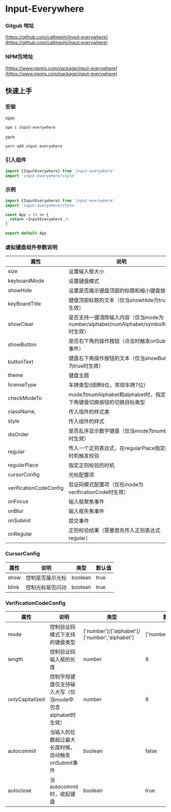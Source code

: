 # Input-Everywhere

### Gitgub 地址
[https://github.com/callmexhj/input-everywhere](https://github.com/callmexhj/input-everywhere)

### NPM包地址
[https://www.npmjs.com/package/input-everywhere](https://www.npmjs.com/package/input-everywhere)

## 快速上手
### 安装
npm
```
npm i input-everywhere
```
yarn
```
yarn add input-everywhere
```

### 引入组件
```js
import {InputEverywhere} from 'input-everywhere'
import 'input-everywhere/style'
```

### 示例
```js
import {InputEverywhere} from 'input-everywhere'
import 'input-everywhere/style'

const App = () => {
  return <InputEverywhere />
}

export default App
```


### 虚拟键盘组件参数说明

|  属性   | 说明  |类型|默认值|
|  ----  | ----  |---|---|
| size  | 设置输入框大小 |big/default/small|'big'|
| keyboardMode  | 设置键盘模式 |number/alphabet/numAlphabet/symbolNum/licensePlate/verificationCode|number|
|showHide   |设置是否展示键盘顶部的标题和缩小键盘按键|boolean|true|
| keyBoardTitle  | 键盘顶部标题的文本（仅当showHide为true时生效） |string|传化安全键盘|
| showClear  | 是否支持一键清除输入内容（仅当mode为number/alphabet/numAlphabet/symbolNum时生效） |booleam|true|
| showButton  | 是否右下角的操作按钮（点击时触发onSubmit事件） |boolean|true|
| buttonText  | 键盘右下角操作按钮的文本（仅当showButton为true时生效） |string|确认|
| theme  | 键盘主题 |string|#1677FF|
| licenseType  | 车牌类型(绿牌8位，常规车牌7位) |green/default|default|
| checkModeTo  | mode为numAlphabet和alphabet时，指定左下角键盘切换按钮的切换目标类型 |number/symbolNum|symbolNum|
|className,  |传入组件的样式类|string|-|
|style|传入组件的样式|object|-|
|disOrder|是否乱序显示数字键盘（仅当mode为number时生效）|boolean|false|
|regular|传入一个正则表达式，在regularPlace指定的时机触发校验|object|null|
|regularPlace|指定正则校验的时机|['blur', 'submit']/['blur']/['submit']|[]|
|cursorConfig|光标配置项|CursorConfig||
|verificationCodeConfig|验证码模式配置项（仅在mode为verificationCode时生效）|VerificationCodeConfig||
| onFocus  | 输入框聚焦事件 |( ) => void|-|
| onBlur  | 输入框失焦事件 |( ) => void|-|
| onSubmit  | 提交事件 |(value: string) => void|-|
| onRegular  | 正则校验结果（需要首先传入正则表达式regular） |(boolean: boolean) => void|-|

### CursorConfig

|  属性   | 说明  |类型|默认值|
|  ----  | ----  |---|---|
| show  | 控制是否展示光标 |boolean|true|
| blink  | 控制光标是否闪动 |boolean|true|

### VerificationCodeConfig

|  属性   | 说明  |类型|默认值|
|  ----  | ----  |---|---|
| mode  | 控制验证码模式下支持的键盘类型 |['number']/['alphabet']/ ['number','alphabet']|['number','alphabet']|
| length  | 控制验证码输入框的长度 |number|6|
| onlyCapitalized  | 控制字母键盘仅支持输入大写（仅当mode中包含alphabet时生效） |number|6|
| autocommit  | 当输入的位数超过最大长度时候，自动触发onSubmit事件 |boolean|false|
| autoclose  | 当autocommit时，收起键盘 |boolean|true|

